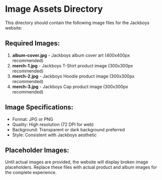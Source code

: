 # Image Assets Directory

This directory should contain the following image files for the Jackboys website:

## Required Images:

1. **album-cover.jpg** - Jackboys album cover art (400x400px recommended)
2. **merch-1.jpg** - Jackboys T-Shirt product image (300x300px recommended)
3. **merch-2.jpg** - Jackboys Hoodie product image (300x300px recommended)
4. **merch-3.jpg** - Jackboys Cap product image (300x300px recommended)

## Image Specifications:
- Format: JPG or PNG
- Quality: High resolution (72 DPI for web)
- Background: Transparent or dark background preferred
- Style: Consistent with Jackboys aesthetic

## Placeholder Images:
Until actual images are provided, the website will display broken image placeholders. Replace these files with actual product and album images for the complete experience.